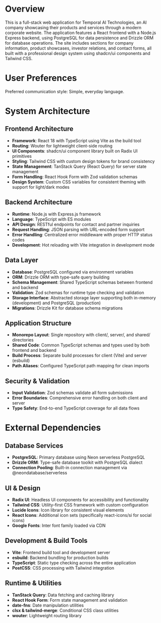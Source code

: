 # Overview

This is a full-stack web application for Temporal AI Technologies, an AI company showcasing their products and services through a modern corporate website. The application features a React frontend with a Node.js Express backend, using PostgreSQL for data persistence and Drizzle ORM for database operations. The site includes sections for company information, product showcases, investor relations, and contact forms, all built with a professional design system using shadcn/ui components and Tailwind CSS.

# User Preferences

Preferred communication style: Simple, everyday language.

# System Architecture

## Frontend Architecture
- **Framework**: React 18 with TypeScript using Vite as the build tool
- **Routing**: Wouter for lightweight client-side routing
- **UI Components**: shadcn/ui component library built on Radix UI primitives
- **Styling**: Tailwind CSS with custom design tokens for brand consistency
- **State Management**: TanStack Query (React Query) for server state management
- **Form Handling**: React Hook Form with Zod validation schemas
- **Design System**: Custom CSS variables for consistent theming with support for light/dark modes

## Backend Architecture
- **Runtime**: Node.js with Express.js framework
- **Language**: TypeScript with ES modules
- **API Design**: RESTful endpoints for contact and partner inquiries
- **Request Handling**: JSON parsing with URL-encoded form support
- **Error Handling**: Centralized error middleware with proper HTTP status codes
- **Development**: Hot reloading with Vite integration in development mode

## Data Layer
- **Database**: PostgreSQL configured via environment variables
- **ORM**: Drizzle ORM with type-safe query building
- **Schema Management**: Shared TypeScript schemas between frontend and backend
- **Validation**: Zod schemas for runtime type checking and validation
- **Storage Interface**: Abstracted storage layer supporting both in-memory (development) and PostgreSQL (production)
- **Migrations**: Drizzle Kit for database schema migrations

## Application Structure
- **Monorepo Layout**: Single repository with client/, server/, and shared/ directories
- **Shared Code**: Common TypeScript schemas and types used by both frontend and backend
- **Build Process**: Separate build processes for client (Vite) and server (esbuild)
- **Path Aliases**: Configured TypeScript path mapping for clean imports

## Security & Validation
- **Input Validation**: Zod schemas validate all form submissions
- **Error Boundaries**: Comprehensive error handling on both client and server
- **Type Safety**: End-to-end TypeScript coverage for all data flows

# External Dependencies

## Database Services
- **PostgreSQL**: Primary database using Neon serverless PostgreSQL
- **Drizzle ORM**: Type-safe database toolkit with PostgreSQL dialect
- **Connection Pooling**: Built-in connection management via @neondatabase/serverless

## UI & Design
- **Radix UI**: Headless UI components for accessibility and functionality
- **Tailwind CSS**: Utility-first CSS framework with custom configuration
- **Lucide Icons**: Icon library for consistent visual elements
- **React Icons**: Additional icon sets (specifically react-icons/si for social icons)
- **Google Fonts**: Inter font family loaded via CDN

## Development & Build Tools
- **Vite**: Frontend build tool and development server
- **esbuild**: Backend bundling for production builds
- **TypeScript**: Static type checking across the entire application
- **PostCSS**: CSS processing with Tailwind integration

## Runtime & Utilities
- **TanStack Query**: Data fetching and caching library
- **React Hook Form**: Form state management and validation
- **date-fns**: Date manipulation utilities
- **clsx & tailwind-merge**: Conditional CSS class utilities
- **wouter**: Lightweight routing library
